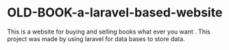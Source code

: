# OLD-BOOK-a-laravel-based-website
This is a website for buying and selling books what ever you want . This project was made by using laravel for data bases to store data. 
